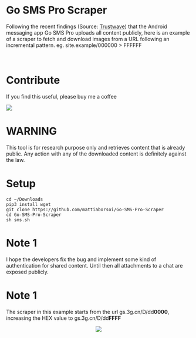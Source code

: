 # Go SMS Pro Scraper
 Following the recent findings (Source: [Trustwave](https://www.trustwave.com/en-us/resources/blogs/spiderlabs-blog/go-sms-pro-vulnerable-to-media-file-theft/?=go-sms-pro-vulnerability-to-media-file-theft)) that the Android messaging app Go SMS Pro uploads all content publicly, here is an example of a scraper to fetch and download images from a URL following an incremental pattern.
 eg. site.example/000000 > FFFFFF

<br>

# Contribute
If you find this useful, please buy me a coffee

<a href="https://www.paypal.me/mattiab/">
    <img src="https://img.shields.io/badge/paypal-%2300457C.svg?&style=for-the-badge&logo=paypal&logoColor=white" />
</a>

<br>

 # WARNING
This tool is for research purpose only and retrieves content that is already public. Any action with any of the downloaded content is definitely against the law.

 # Setup
```
cd ~/Downloads
pip3 install wget
git clone https://github.com/mattiaborsoi/Go-SMS-Pro-Scraper
cd Go-SMS-Pro-Scraper
sh sms.sh
```


 # Note 1
 I hope the developers fix the bug and implement some kind of authentication for shared content. Until then all attachments to a chat are exposed publicly.
 # Note 1
 The scraper in this example starts from the url gs.3g.cn/D/dd**0000**, increasing the HEX value to gs.3g.cn/D/dd**FFFF**
 

<p align='center'>
  <a href="#"><img src="https://badges.pufler.dev/visits/mattiaborsoi/Go-SMS-Pro-Scraper"></a>
</p>